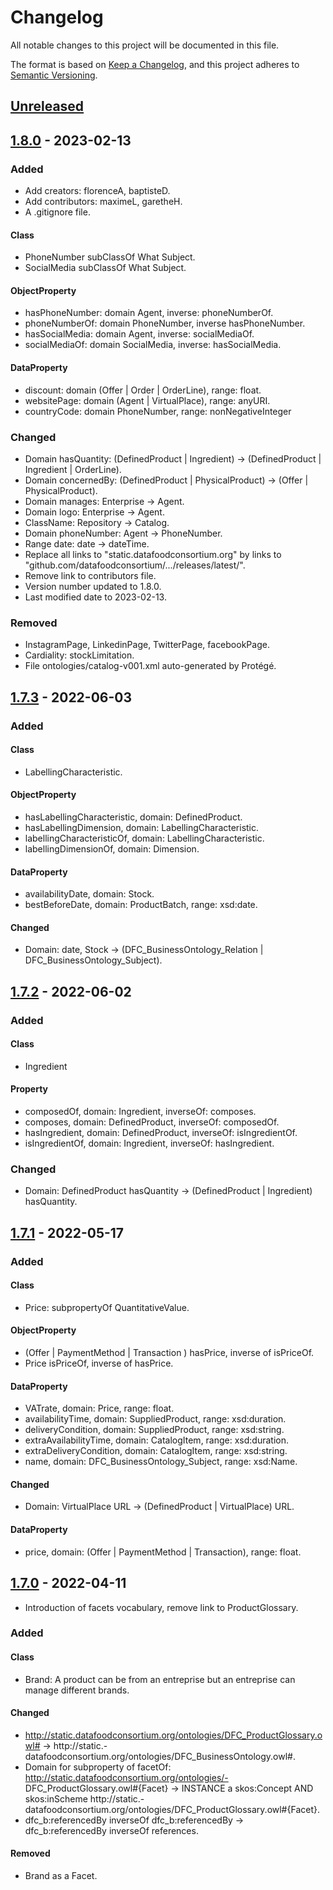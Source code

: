# Changelog

All notable changes to this project will be documented in this file.

The format is based on [Keep a Changelog](https://keepachangelog.com/en/1.0.0/),
and this project adheres to [Semantic Versioning](https://semver.org/spec/v2.0.0.html).

## [Unreleased]

## [1.8.0] - 2023-02-13

### Added

- Add creators: florenceA, baptisteD.
- Add contributors: maximeL, garetheH.
- A .gitignore file.

#### Class

- PhoneNumber subClassOf What Subject.
- SocialMedia subClassOf What Subject.

#### ObjectProperty

- hasPhoneNumber: domain Agent, inverse: phoneNumberOf.
- phoneNumberOf: domain PhoneNumber, inverse hasPhoneNumber.
- hasSocialMedia: domain Agent, inverse: socialMediaOf.
- socialMediaOf: domain SocialMedia, inverse: hasSocialMedia.

#### DataProperty

- discount: domain (Offer | Order | OrderLine), range: float.
- websitePage: domain (Agent | VirtualPlace), range: anyURI.
- countryCode: domain PhoneNumber, range: nonNegativeInteger

### Changed

- Domain hasQuantity: (DefinedProduct | Ingredient) -> (DefinedProduct | Ingredient | OrderLine).
- Domain concernedBy: (DefinedProduct | PhysicalProduct) -> (Offer | PhysicalProduct).
- Domain manages: Enterprise -> Agent.
- Domain logo: Enterprise -> Agent.
- ClassName: Repository -> Catalog.
- Domain phoneNumber: Agent -> PhoneNumber.
- Range date: date -> dateTime.
- Replace all links to "static.datafoodconsortium.org" by links to "github.com/datafoodconsortium/.../releases/latest/".
- Remove link to contributors file.
- Version number updated to 1.8.0.
- Last modified date to 2023-02-13.

### Removed

- InstagramPage, LinkedinPage, TwitterPage, facebookPage.
- Cardiality: stockLimitation.
- File ontologies/catalog-v001.xml auto-generated by Protégé.

## [1.7.3] - 2022-06-03

### Added

#### Class

- LabellingCharacteristic.

#### ObjectProperty

- hasLabellingCharacteristic, domain: DefinedProduct.
- hasLabellingDimension, domain: LabellingCharacteristic.
- labellingCharacteristicOf, domain: LabellingCharacteristic.
- labellingDimensionOf, domain: Dimension.

#### DataProperty

- availabilityDate, domain: Stock.
- bestBeforeDate, domain: ProductBatch, range: xsd:date.

#### Changed

- Domain: date, Stock -> (DFC_BusinessOntology_Relation | DFC_BusinessOntology_Subject).

## [1.7.2] - 2022-06-02

### Added

#### Class

- Ingredient

#### Property

- composedOf, domain: Ingredient, inverseOf: composes.
- composes, domain: DefinedProduct, inverseOf: composedOf.
- hasIngredient, domain: DefinedProduct, inverseOf: isIngredientOf.
- isIngredientOf, domain: Ingredient, inverseOf: hasIngredient.

### Changed

- Domain: DefinedProduct hasQuantity -> (DefinedProduct | Ingredient) hasQuantity. 

## [1.7.1] - 2022-05-17

### Added

#### Class

- Price: subpropertyOf QuantitativeValue.

#### ObjectProperty

- (Offer | PaymentMethod | Transaction ) hasPrice, inverse of isPriceOf.
- Price isPriceOf, inverse of hasPrice.

#### DataProperty

- VATrate, domain: Price, range: float.
- availabilityTime, domain: SuppliedProduct, range: xsd:duration.
- deliveryCondition, domain: SuppliedProduct, range: xsd:string.
- extraAvailabilityTime, domain: CatalogItem, range: xsd:duration.
- extraDeliveryCondition, domain: CatalogItem, range: xsd:string.
- name, domain: DFC_BusinessOntology_Subject, range: xsd:Name.

#### Changed

- Domain: VirtualPlace URL -> (DefinedProduct | VirtualPlace) URL.

#### DataProperty

- price, domain: (Offer | PaymentMethod | Transaction), range: float.

## [1.7.0] - 2022-04-11

- Introduction of facets vocabulary, remove link to ProductGlossary.

### Added

#### Class

- Brand: A product can be from an entreprise but an entreprise can manage different brands.

#### Changed

- http://static.datafoodconsortium.org/ontologies/DFC_ProductGlossary.owl# -> http://static.- datafoodconsortium.org/ontologies/DFC_BusinessOntology.owl#.
- Domain for subproperty of facetOf: http://static.datafoodconsortium.org/ontologies/- DFC_ProductGlossary.owl#{Facet} -> INSTANCE a skos:Concept AND skos:inScheme  http://static.- datafoodconsortium.org/ontologies/DFC_ProductGlossary.owl#{Facet}.
- dfc_b:referencedBy inverseOf dfc_b:referencedBy -> dfc_b:referencedBy inverseOf references.

#### Removed

- Brand as a Facet.

[unreleased]: https://github.com/datafoodconsortium/ontology/compare/v1.8.0...master
[1.8.0]: https://github.com/datafoodconsortium/ontology/compare/v1.7.3...v1.8.0
[1.7.3]: https://github.com/datafoodconsortium/ontology/compare/v1.7.2...v1.7.3
[1.7.2]: https://github.com/datafoodconsortium/ontology/compare/v1.7.1...v1.7.2
[1.7.1]: https://github.com/datafoodconsortium/ontology/compare/v1.7.0...v1.7.1
[1.7.0]: https://github.com/datafoodconsortium/ontology/tree/v1.7.0